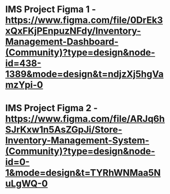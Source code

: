 # IMS Project Figma 1 - https://www.figma.com/file/0DrEk3xQxFKjPEnpuzNFdy/Inventory-Management-Dashboard-(Community)?type=design&node-id=438-1389&mode=design&t=ndjzXj5hgVamzYpi-0

# IMS Project Figma 2 - https://www.figma.com/file/ARJq6hSJrKxw1n5AsZGpJi/Store-Inventory-Management-System-(Community)?type=design&node-id=0-1&mode=design&t=TYRhWNMaa5NuLgWQ-0